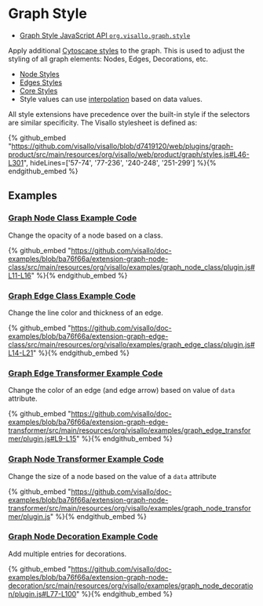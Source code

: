 # Graph Style

* [Graph Style JavaScript API `org.visallo.graph.style`](../../../javascript/org.visallo.graph.style.html)

Apply additional [Cytoscape styles](http://js.cytoscape.org/#style) to the graph. This is used to adjust the styling of all graph elements: Nodes, Edges, Decorations, etc.

* [Node Styles](http://js.cytoscape.org/#style/node-body)
* [Edges Styles](http://js.cytoscape.org/#style/edge-line)
* [Core Styles](http://js.cytoscape.org/#style/core)
* Style values can use [interpolation](http://js.cytoscape.org/#style/mappers) based on data values.

All style extensions have precedence over the built-in style if the selectors are similar specificity. The Visallo stylesheet is defined as:

{% github_embed "https://github.com/visallo/visallo/blob/d7419120/web/plugins/graph-product/src/main/resources/org/visallo/web/product/graph/styles.js#L46-L301", hideLines=['57-74', '77-236', '240-248', '251-299'] %}{% endgithub_embed %}

## Examples

### [Graph Node Class Example Code](https://github.com/visallo/doc-examples/tree/master/extension-graph-node-class)

Change the opacity of a node based on a class.

{% github_embed "https://github.com/visallo/doc-examples/blob/ba76f66a/extension-graph-node-class/src/main/resources/org/visallo/examples/graph_node_class/plugin.js#L11-L16" %}{% endgithub_embed %}


### [Graph Edge Class Example Code](https://github.com/visallo/doc-examples/tree/master/extension-graph-edge-class)

Change the line color and thickness of an edge.

{% github_embed "https://github.com/visallo/doc-examples/blob/ba76f66a/extension-graph-edge-class/src/main/resources/org/visallo/examples/graph_edge_class/plugin.js#L14-L21" %}{% endgithub_embed %}


### [Graph Edge Transformer Example Code](https://github.com/visallo/doc-examples/tree/master/extension-graph-edge-transformer)

Change the color of an edge (and edge arrow) based on value of `data` attribute.

{% github_embed "https://github.com/visallo/doc-examples/blob/ba76f66a/extension-graph-edge-transformer/src/main/resources/org/visallo/examples/graph_edge_transformer/plugin.js#L9-L15" %}{% endgithub_embed %}


### [Graph Node Transformer Example Code](https://github.com/visallo/doc-examples/tree/master/extension-graph-node-transformer)

Change the size of a node based on the value of a `data` attribute

{% github_embed "https://github.com/visallo/doc-examples/blob/ba76f66a/extension-graph-node-transformer/src/main/resources/org/visallo/examples/graph_node_transformer/plugin.js" %}{% endgithub_embed %}


### [Graph Node Decoration Example Code](https://github.com/visallo/doc-examples/tree/master/extension-graph-node-decoration)

Add multiple entries for decorations.

{% github_embed "https://github.com/visallo/doc-examples/blob/ba76f66a/extension-graph-node-decoration/src/main/resources/org/visallo/examples/graph_node_decoration/plugin.js#L77-L100" %}{% endgithub_embed %}
